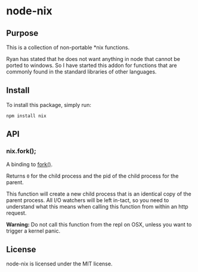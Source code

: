 # node-nix

## Purpose

This is a collection of non-portable *nix functions.

Ryan has stated that he does not want anything in node that cannot be ported
to windows. So I have started this addon for functions that are commonly found
in the standard libraries of other languages.

## Install

To install this package, simply run:

    npm install nix

## API

### nix.fork();

A binding to [fork()](http://linux.die.net/man/2/fork).

Returns `0` for the child process and the pid of the child process for the
parent.

This function will create a new child process that is an identical copy of the
parent process. All I/O watchers will be left in-tact, so you need to
understand what this means when calling this function from within an http
request.

**Warning:** Do not call this function from the repl on OSX, unless you want
to trigger a kernel panic.

## License

node-nix is licensed under the MIT license.

